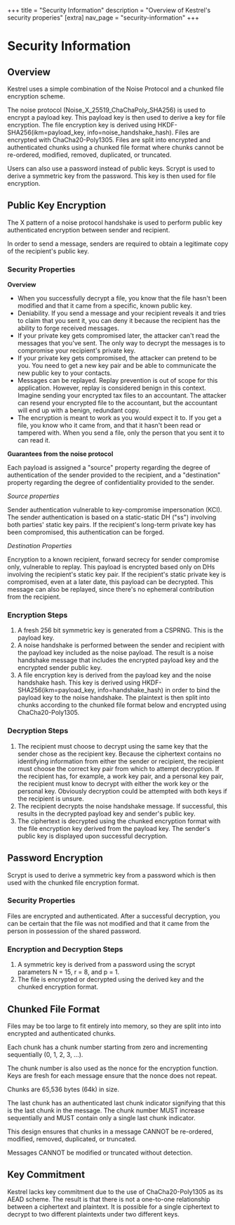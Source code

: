 +++
title = "Security Information"
description = "Overview of Kestrel's security properies"
[extra]
nav_page = "security-information"
+++

# Security Information

## Overview

Kestrel uses a simple combination of the Noise Protocol and a
chunked file encryption scheme.

The noise protocol (Noise_X_25519_ChaChaPoly_SHA256) is used to encrypt a
payload key. This payload key is then used to derive a key for file encryption.
The file encryption key is derived using
HKDF-SHA256(ikm=payload_key, info=noise_handshake_hash). Files are encrypted
with ChaCha20-Poly1305. Files are split into encrypted and authenticated
chunks using a chunked file format where chunks cannot be
re-ordered, modified, removed, duplicated, or truncated.

Users can also use a password instead of public keys. Scrypt is used to derive
a symmetric key from the password. This key is then used for file encryption.


## Public Key Encryption

The X pattern of a noise protocol handshake is used to perform public key
authenticated encryption between sender and recipient.

In order to send a message, senders are required to obtain a legitimate copy
of the recipient's public key.

### Security Properties

**Overview**

- When you successfully decrypt a file, you know that the file hasn't been
  modified and that it came from a specific, known public key.
- Deniability. If you send a message and your recipient reveals it and tries
  to claim that you sent it, you can deny it because the recipient has the
  ability to forge received messages.
- If your private key gets compromised later, the attacker can't read the
  messages that you've sent. The only way to decrypt the messages is to
  compromise your recipient's private key.
- If your private key gets compromised, the attacker can pretend to be you.
  You need to get a new key pair and be able to communicate the new public key
  to your contacts.
- Messages can be replayed. Replay prevention is out of scope for this
  application. However, replay is considered benign in this context. Imagine
  sending your encrypted tax files to an accountant. The attacker can resend
  your encrypted file to the accountant, but the accountant will end up with a
  benign, redundant copy.
- The encryption is meant to work as you would expect it to. If you get a file,
  you know who it came from, and that it hasn't been read or tampered with.
  When you send a file, only the person that you sent it to can read it.

**Guarantees from the noise protocol**

Each payload is assigned a "source" property regarding the degree of
authentication of the sender provided to the recipient, and a "destination"
property regarding the degree of confidentiality provided to the sender.

_Source properties_

Sender authentication vulnerable to key-compromise impersonation (KCI).
The sender authentication is based on a static-static DH ("ss") involving both
parties' static key pairs. If the recipient's long-term private key has been
compromised, this authentication can be forged.

_Destination Properties_

Encryption to a known recipient, forward secrecy for sender compromise only,
vulnerable to replay. This payload is encrypted based only on DHs involving the
recipient's static key pair. If the recipient's static private key is
compromised, even at a later date, this payload can be decrypted. This message
can also be replayed, since there's no ephemeral contribution from the
recipient.

### Encryption Steps

1. A fresh 256 bit symmetric key is generated from a CSPRNG. This is the
   payload key.
2. A noise handshake is performed between the sender and recipient with the
   payload key included as the noise payload. The result is a noise handshake
   message that includes the encrypted payload key and the encrypted sender
   public key.
3. A file encryption key is derived from the payload key and the noise
   handshake hash. This key is derived using
   HKDF-SHA256(ikm=payload_key, info=handshake_hash) in order to bind the
   payload key to the noise handshake. The plaintext is then split into chunks
   according to the chunked file format below and encrypted using
   ChaCha20-Poly1305.

### Decryption Steps

1. The recipient must choose to decrypt using the same key that the sender
   chose as the recipient key. Because the ciphertext contains no identifying
   information from either the sender or recipient, the recipient must choose
   the correct key pair from which to attempt decryption. If the recipient has,
   for example, a work key pair, and a personal key pair, the recipient must
   know to decrypt with either the work key or the personal key. Obviously
   decryption could be attempted with both keys if the recipient is unsure.
2. The recipient decrypts the noise handshake message. If successful, this
   results in the decrypted payload key and sender's public key.
3. The ciphertext is decrypted using the chunked encryption format with the
   file encryption key derived from the payload key. The sender's public key
   is displayed upon successful decryption.


## Password Encryption

Scrypt is used to derive a symmetric key from a password which is then used
with the chunked file encryption format.

### Security Properties

Files are encrypted and authenticated. After a successful decryption, you can
be certain that the file was not modified and that it came from the person in
possession of the shared password.

### Encryption and Decryption Steps

1. A symmetric key is derived from a password using the scrypt parameters
   N = 15, r = 8, and p = 1.
2. The file is encrypted or decrypted using the derived key and the chunked
   encryption format.

## Chunked File Format

Files may be too large to fit entirely into memory, so they are split into
into encrypted and authenticated chunks.

Each chunk has a chunk number starting from zero and incrementing
sequentially (0, 1, 2, 3, ...).

The chunk number is also used as the nonce for the encryption function. Keys
are fresh for each message ensure that the nonce does not repeat.

Chunks are 65,536 bytes (64k) in size.

The last chunk has an authenticated last chunk indicator signifying that this
is the last chunk in the message. The chunk number MUST increase sequentially
and MUST contain only a single last chunk indicator.

This design ensures that chunks in a message CANNOT be re-ordered, modified,
removed, duplicated, or truncated.

Messages CANNOT be modified or truncated without detection.

## Key Commitment

Kestrel lacks key commitment due to the use of ChaCha20-Poly1305 as its
AEAD scheme. The result is that there is not a one-to-one relationship
between a ciphertext and plaintext. It is possible for a single ciphertext
to decrypt to two different plaintexts under two different keys.
